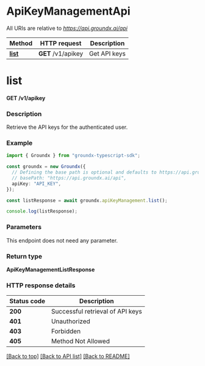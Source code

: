 # ApiKeyManagementApi

All URIs are relative to *https://api.groundx.ai/api*

Method | HTTP request | Description
------------- | ------------- | -------------
[**list**](ApiKeyManagementApi.md#list) | **GET** /v1/apikey | Get API keys


# **list**

#### **GET** /v1/apikey

### Description
Retrieve the API keys for the authenticated user.

### Example


```typescript
import { Groundx } from "groundx-typescript-sdk";

const groundx = new Groundx({
  // Defining the base path is optional and defaults to https://api.groundx.ai/api
  // basePath: "https://api.groundx.ai/api",
  apiKey: "API_KEY",
});

const listResponse = await groundx.apiKeyManagement.list();

console.log(listResponse);
```


### Parameters

This endpoint does not need any parameter.

### Return type

**ApiKeyManagementListResponse**


### HTTP response details
| Status code | Description |
|-------------|-------------|
**200** | Successful retrieval of API keys |
**401** | Unauthorized |
**403** | Forbidden |
**405** | Method Not Allowed |

[[Back to top]](#) [[Back to API list]](../README.md#documentation-for-api-endpoints) [[Back to README]](../README.md)


